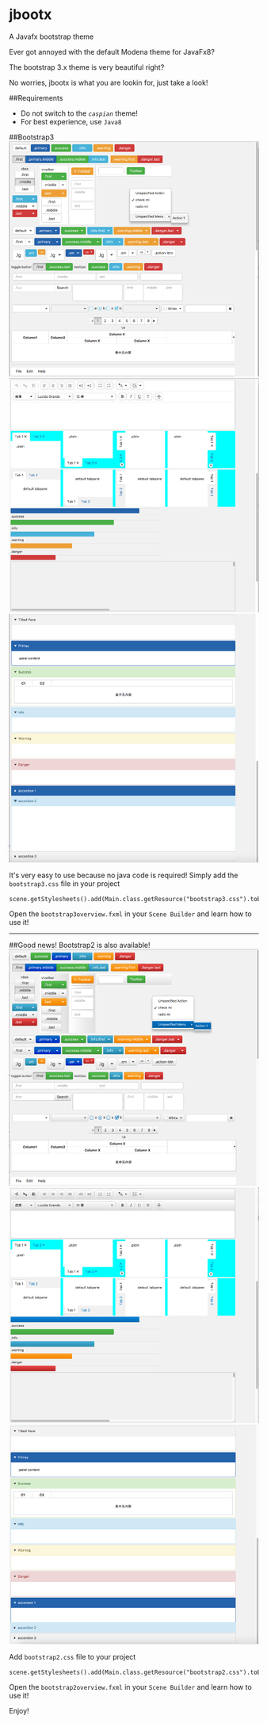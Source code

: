 # jbootx
A Javafx bootstrap theme

Ever got annoyed with the default Modena theme for JavaFx8?

The bootstrap 3.x theme is very beautiful right?

No worries, jbootx is what you are lookin for, just take a look!

##Requirements
- Do not switch to the *`caspian`* theme!
- For best experience, use `Java8`

##Bootstrap3
![](images/bootstrap3-1.png)
![](images/bootstrap3-2.png)
![](images/bootstrap3-3.png)

It's very easy to use because no java code is required! Simply add the `bootstrap3.css` file in your project

~~~
scene.getStylesheets().add(Main.class.getResource("bootstrap3.css").toExternalForm());
~~~

Open the `bootstrap3overview.fxml` in your `Scene Builder` and learn how to use it!


-------
##Good news! Bootstrap2 is also available!
![](images/bootstrap2-1.png)
![](images/bootstrap2-2.png)
![](images/bootstrap2-3.png)

Add `bootstrap2.css` file to your project
~~~
scene.getStylesheets().add(Main.class.getResource("bootstrap2.css").toExternalForm());
~~~

Open the `bootstrap2overview.fxml` in your `Scene Builder` and learn how to use it!

Enjoy!
